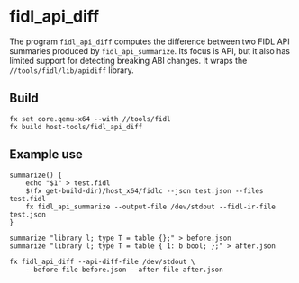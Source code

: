 # fidl_api_diff

The program `fidl_api_diff` computes the difference between two FIDL API
summaries produced by `fidl_api_summarize`. Its focus is API, but it also has
limited support for detecting breaking ABI changes. It wraps the
`//tools/fidl/lib/apidiff` library.

## Build

```
fx set core.qemu-x64 --with //tools/fidl
fx build host-tools/fidl_api_diff
```

## Example use

```
summarize() {
    echo "$1" > test.fidl
    $(fx get-build-dir)/host_x64/fidlc --json test.json --files test.fidl
    fx fidl_api_summarize --output-file /dev/stdout --fidl-ir-file test.json
}

summarize "library l; type T = table {};" > before.json
summarize "library l; type T = table { 1: b bool; };" > after.json

fx fidl_api_diff --api-diff-file /dev/stdout \
    --before-file before.json --after-file after.json
```
